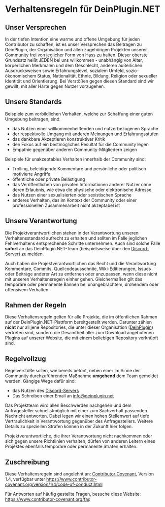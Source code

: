# Verhaltensregeln für DeinPlugin.NET

## Unser Versprechen

In der tiefen Intention eine warme und offene Umgebung für jeden Contributor zu schaffen, ist es unser Versprechen das Beitragen zu DeinPlugin, der Organisation und allen zugehörigen Projekten unserer Community frei von jeglicher Form von Hass zu halten. Dieser oberste Grundsatz heißt JEDEN bei uns willkommen - unabhängig von Alter, körperlichen Merkmalen und dem Geschlecht, anderen äußerlichen Ausdrucksweisen sowie Erfahrungslevel, sozialem Umfeld, sozio-ökonomischem Status, Nationalität, Ethnie, Bildung, Religion oder sexueller Identität und Orientierung.
Bei Verstößen gegen diesen Standard sind wir gewillt, mit aller Härte gegen Nutzer vorzugehen.

## Unsere Standards

Beispiele zum vorbildlichen Verhalten, welche zur Schaffung einer guten Umgebung beitragen, sind:

* das Nutzen einer willkommenheißenden und nutzerbezogenen Sprache
* der respektvolle Umgang mit anderen Meinungen und Erfahrungsstufen
* das dankbare Akzeptieren konstruktiver Kritik
* den Fokus auf ein bestmögliches Resultat für die Community legen
* Empathie gegenüber anderen Community-Mitgliedern zeigen

Beispiele für unakzeptables Verhalten innerhalb der Community sind:

* Trolling, beleidigende Kommentare und persönliche oder politisch motivierte Angriffe
* öffentliche oder private Belästigung
* das Veröffentlichen von privaten Informationen anderer Nutzer ohne deren Erlaubnis, wie etwa die physische oder elektronische Adresse
* das Nutzen einer sexualisierten oder sexistischen Sprache
* anderes Verhalten, das im Kontext der Community oder einer professionellen Zusammenarbeit nicht akzeptabel ist

## Unsere Verantwortung

Die Projektverantwortlichen stehen in der Verantwortung unseren Verhaltensstandard aufrecht zu erhalten und sollten im Falle jeglichen Fehlverhaltens entsprechende Schritte unternehmen. Auch sind solche Fälle **sofort** an das DeinPlugin.NET-Team (beispielsweise über den [Discord-Server](https://discord.gg/azG4wxrQWy)) zu melden.

Auch haben die Projektverantwortlichen das Recht und die Verantwortung Kommentare, Commits, Quellcodeausschnite, Wiki-Editierungen, Issues oder Beiträge anderer Art zu entfernen oder anzupassen, wenn diese nicht mit unseren Verhaltensregeln einher gehen. Gleichermaßen gilt das temporäre oder permanente Bannen bei unangebrachtem, drohendem oder offensivem Verhalten.

## Rahmen der Regeln

Diese Verhaltensregeln gelten für alle Projekte, die im öffentlichen Rahmen auf der DeinPlugin.NET-Plattform bereitgestellt werden. Darunter zählen **nicht** nur all jene Repositories, die unter dieser Organisation ([DeinPlugin](https://github.com/DeinPlugin)) vertreten sind, sondern die Gesamtheit aller zum Download angebotenen Plugins auf unserer Website, die mit einem beliebigen Repository verknüpft sind.

## Regelvollzug

Regelverstöße sollen, wie bereits betont, neben einer im Sinne der Community durchzuführenden Maßnahme **umgehend** dem Team gemeldet werden. Gängige Wege dafür sind:
- das Nutzen des [Discord-Servers](https://discord.gg/azG4wxrQWy)
- Das Schreiben einer Email an info@deinplugin.net

Das Projektteam wird allen Beschwerden nachgehen und dem Anfragesteller schnellstmöglich mit einer zum Sachverhalt passenden Nachricht antworten. Dabei legen wir einen hohen Stellenwert auf tiefe Vertraulichkeit in Verantwortung gegenüber des Anfragestellers.
Weitere Details zu speziellen Strafen können in der Zukunft hier folgen.

Projektverantwortliche, die ihrer Verantwortung nicht nachkommen oder sich gegen unsere Richtlinien verhalten, dürfen von anderen Leitern eines Projektes ebenfalls temporäre oder permanente Strafen erhalten.

## Zuschreibung

Diese Verhaltensregeln sind angelehnt an: [Contributor Covenant][homepage], Version 1.4,
verfügbar unter https://www.contributor-covenant.org/version/1/4/code-of-conduct.html

[homepage]: https://www.contributor-covenant.org

Für Antworten auf häufig gestellte Fragen, besuche diese Website:
https://www.contributor-covenant.org/faq
